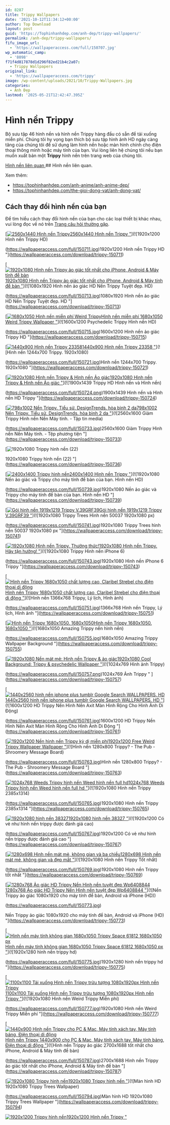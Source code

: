 ```yaml
---
id: 8287
title: Trippy Wallpapers
date: '2021-10-12T11:34:12+00:00'
author: Top Download
layout: post
guid: 'https://Tophinhanhdep.com/anh-dep/trippy-wallpapers/'
permalink: /anh-dep/trippy-wallpapers/
fifu_image_url:
  - 'https://wallpaperaccess.com/full/150707.jpg'
wp_automatic_camp:
  - '8098'
f71f4d817878d1d296f82ed21b4c2a07:
  - Trippy Wallpapers
original_link:
  - 'https://wallpaperaccess.com/trippy'
image: /wp-content/uploads/2021/10/Trippy-Wallpapers.jpg
categories:
  - Ảnh Đẹp
lastmod: '2025-05-21T12:42:47.395Z'
---
```

# Hình nền Trippy

Bộ sưu tập 46 hình nền và hình nền Trippy hàng đầu có sẵn để tải xuống miễn phí. Chúng tôi hy vọng bạn thích bộ sưu tập hình ảnh HD ngày càng tăng của chúng tôi để sử dụng làm hình nền hoặc màn hình chính cho điện thoại thông minh hoặc máy tính của bạn. Vui lòng liên hệ chúng tôi nếu bạn muốn xuất bản một **Trippy** hình nền trên trang web của chúng tôi.

[Hình nền liên quan ](#related) ## Hình nền liên quan.

   
 Xem thêm:

   
- <https://tophinhanhdep.com/anh-anime/anh-anime-dep/>
- <https://tophinhanhdep.com/the-gioi-dong-vat/anh-dong-vat/>

## Cách thay đổi hình nền của bạn

Để tìm hiểu cách thay đổi hình nền của bạn cho các loại thiết bị khác nhau, vui lòng đọc về nó trên [Trang câu hỏi thường gặp](https://tophinhanhdep.com/faq/).

  
[[![2560x1440 Hình nền Trippy](https://wallpaperaccess.com/full/150707.jpg)2560x1440 Hình nền Trippy "](https://wallpaperaccess.com/download/trippy-150707)](![1920x1200 Hình nền Trippy HD)

(https://wallpaperaccess.com/full/150711.jpg)1920x1200 Hình nền Trippy HD "](https://wallpaperaccess.com/download/trippy-150711)

[[![1920x1080 Hình nền Trippy ảo giác tốt nhất cho iPhone, Android & Máy tính để bàn](https://wallpaperaccess.com/full/150712.jpg)1920x1080 Hình nền Trippy ảo giác tốt nhất cho iPhone, Android &amp; Máy tính để bàn "](https://wallpaperaccess.com/download/trippy-150712)](![1080x1920 Hình nền ảo giác HD Nền Trippy Tuyệt đẹp.  HD)

(https://wallpaperaccess.com/full/150713.jpg)1080x1920 Hình nền ảo giác HD Nền Trippy Tuyệt đẹp. HD "](https://wallpaperaccess.com/download/trippy-150713)

[[![1680x1050 Hình nền miễn phí Weird Trippy](https://wallpaperaccess.com/full/150714.jpg)Hình nền miễn phí 1680x1050 Weird Trippy Wallpaper "](https://wallpaperaccess.com/download/trippy-150714)](![1600x1200 Psychedelic Trippy Hình nền HD)

(https://wallpaperaccess.com/full/150715.jpg)1600x1200 Hình nền ảo giác Trippy HD "](https://wallpaperaccess.com/download/trippy-150715)

[[![1440x900 Hình nền Trippy 23358](https://wallpaperaccess.com/full/150720.jpg)1440x900 Hình nền Trippy 23358 "](https://wallpaperaccess.com/download/trippy-150720)](![Hình nền 1244x700 Trippy.  1920x1080)

(https://wallpaperaccess.com/full/150721.jpg)Hình nền 1244x700 Trippy. 1920x1080 "](https://wallpaperaccess.com/download/trippy-150721)

[[![1920x1080 Hình nền Trippy & Hình nền Ảo giác](https://wallpaperaccess.com/full/1504.jpg)1920x1080 Hình nền Trippy &amp; Hình nền Ảo giác "](https://wallpaperaccess.com/download/trippy-1504)](![1900x1439 Trippy HD Hình nền và Hình nền)

(https://wallpaperaccess.com/full/150724.png)1900x1439 Hình nền và Hình nền HD Trippy "](https://wallpaperaccess.com/download/trippy-150724)

[[![798x1002 Nền Trippy.  Tiểu sử.  DesignTrends.  hòa bình 2 da](https://wallpaperaccess.com/full/150732.jpg)798x1002 Nền Trippy. Tiểu sử. DesignTrends. hòa bình 2 da "](https://wallpaperaccess.com/download/trippy-150732)](![2560x1600 Giảm Trippy Hình nền Nền Máy tính.  - Tập tin media)

(https://wallpaperaccess.com/full/150733.jpg)2560x1600 Giảm Trippy Hình nền Nền Máy tính. - Tệp phương tiện "](https://wallpaperaccess.com/download/trippy-150733)

 [![1920x1080 Trippy hình nền (22)](https://wallpaperaccess.com/full/150736.jpg)

1920x1080 Trippy hình nền (22) "](https://wallpaperaccess.com/download/trippy-150736)

[[![2400x1400 Trippy hình nền](https://wallpaperaccess.com/full/150738.jpg)2400x1400 Hình nền Trippy "](https://wallpaperaccess.com/download/trippy-150738)](![1920x1080 Nền ảo giác và Trippy cho máy tính để bàn của bạn.  Hình nền HD)

(https://wallpaperaccess.com/full/150739.jpg)1920x1080 Nền ảo giác và Trippy cho máy tính để bàn của bạn. Hình nền HD "](https://wallpaperaccess.com/download/trippy-150739)

[[![Gói hình nền 1919x1219 Trippy V.39GRF39](https://wallpaperaccess.com/full/150740.jpg)Gói hình nền 1919x1219 Trippy V.39GRF39 "](https://wallpaperaccess.com/download/trippy-150740)](![1920x1080 Trippy Trees Hình nền 50037 1920x1080 px)

(https://wallpaperaccess.com/full/150741.jpg)1920x1080 Trippy Trees hình nền 50037 1920x1080 px "](https://wallpaperaccess.com/download/trippy-150741)

[[![1920x1080 Hình nền Trippy.  Thưởng thức!](https://wallpaperaccess.com/full/150742.jpg)1920x1080 Hình nền Trippy. Hãy tận hưởng! "](https://wallpaperaccess.com/download/trippy-150742)](![1920x1080 Trippy Hình nền iPhone 6)

(https://wallpaperaccess.com/full/150743.jpg)1920x1080 Hình nền iPhone 6 Trippy "](https://wallpaperaccess.com/download/trippy-150743)

[[![Hình nền Trippy 1680x1050 chất lượng cao, Claribel Strebel cho điện thoại di động](https://wallpaperaccess.com/full/150747.jpg)Hình nền Trippy 1680x1050 chất lượng cao, Claribel Strebel cho điện thoại di động "](https://wallpaperaccess.com/download/trippy-150747)](![Hình nền 1366x768 Trippy, Lý lịch, Hình ảnh)

(https://wallpaperaccess.com/full/150751.jpg)1366x768 Hình nền Trippy, Lý lịch, Hình ảnh "](https://wallpaperaccess.com/download/trippy-150751)

[[![Hình nền Trippy 1680x1050.  1680x1050](https://wallpaperaccess.com/full/150754.jpg)Hình nền Trippy 1680x1050. 1680x1050 "](https://wallpaperaccess.com/download/trippy-150754)](![1680x1050 Amazing Trippy nền hình nền)

(https://wallpaperaccess.com/full/150755.jpg)1680x1050 Amazing Trippy Wallpaper Background "](https://wallpaperaccess.com/download/trippy-150755)

[[![1920x1080 Nền mát mẻ: Hình nền Trippy & ảo giác](https://wallpaperaccess.com/full/150756.jpg)1920x1080 Cool Background: Trippy &amp; psychedelic Wallpaper "](https://wallpaperaccess.com/download/trippy-150756)](![1024x769 Hình ảnh Trippy)

(https://wallpaperaccess.com/full/150757.png)1024x769 Ảnh Trippy " ](https://wallpaperaccess.com/download/trippy-150757)

[[![1440x2560 hình nền iphone plus tumblr Google Search WALLPAPERS.  HD](https://wallpaperaccess.com/full/150760.jpg)1440x2560 hình nền iphone plus tumblr Google Search WALLPAPERS. HD "](https://wallpaperaccess.com/download/trippy-150760)](![1600x1200 HD Trippy Nền Hình Nền Axit Màn Hình Rộng Cho Hình Ảnh Di Động)

(https://wallpaperaccess.com/full/150761.jpg)1600x1200 HD Trippy Nền Hình Nền Axit Màn Hình Rộng Cho Hình Ảnh Di Động "](https://wallpaperaccess.com/download/trippy-150761)

[[![1920x1200 Nền hình nền Trippy kỳ dị miễn phí](https://wallpaperaccess.com/full/150762.jpg)1920x1200 Free Weird Trippy Wallpaper Wallpaper "](https://wallpaperaccess.com/download/trippy-150762)](![Hình nền 1280x800 Trippy?  - The Pub - Shroomery Message Board)

(https://wallpaperaccess.com/full/150763.jpg)Hình nền 1280x800 Trippy? - The Pub - Shroomery Message Board "](https://wallpaperaccess.com/download/trippy-150763)

[[![1024x768 Weeds Trippy hình nền Weed hình nền full hd](https://wallpaperaccess.com/full/150764.jpg)1024x768 Weeds Trippy hình nền Weed hình nền full hd "](https://wallpaperaccess.com/download/trippy-150764)](![1920x1080 Hình nền Trippy 2385x1314)

(https://wallpaperaccess.com/full/150765.jpg)1920x1080 Hình nền Trippy 2385x1314 "](https://wallpaperaccess.com/download/trippy-150765)

[[![1920x1080 hình nền 38327](https://wallpaperaccess.com/full/150766.jpg)1920x1080 hình nền 38327 "](https://wallpaperaccess.com/download/trippy-150766)](![1920x1200 Có vẻ như hình nền trippy được đánh giá cao)

(https://wallpaperaccess.com/full/150767.jpg)1920x1200 Có vẻ như hình nền trippy được đánh giá cao "](https://wallpaperaccess.com/download/trippy-150767)

[[![1280x698 Hình nền mát mẻ, không gian và ba chiều](https://wallpaperaccess.com/full/1500.jpg)1280x698 Hình nền mát mẻ, không gian và đẹp mắt "](https://wallpaperaccess.com/download/trippy-1500)](![1920x1080 Hình nền Trippy Tốt nhất)

(https://wallpaperaccess.com/full/150769.jpg)1920x1080 Hình nền Trippy tốt nhất "](https://wallpaperaccess.com/download/trippy-150769)

[[![1280x768 Ảo giác HD Trippy Nền Hình nền tuyệt đẹp Wp6408844](https://wallpaperaccess.com/full/150770.jpg)1280x768 Ảo giác HD Trippy Nền Hình nền tuyệt đẹp Wp6408844 "](https://wallpaperaccess.com/download/trippy-150770)](![Nền Trippy ảo giác 1080x1920 cho máy tính để bàn, Android và iPhone (HD))

(https://wallpaperaccess.com/full/150773.jpg)

Nền Trippy ảo giác 1080x1920 cho máy tính để bàn, Android và iPhone (HD) "](https://wallpaperaccess.com/download/trippy-150773)

[[![Hình nền máy tính không gian 1680x1050 Trippy Space 61812 1680x1050 px](https://wallpaperaccess.com/full/47167.jpg)Hình nền máy tính không gian 1680x1050 Trippy Space 61812 1680x1050 px "](https://wallpaperaccess.com/download/trippy-47167)](![1920x1280 hình nền trippy hd)

(https://wallpaperaccess.com/full/150775.jpg)1920x1280 hình nền trippy hd "](https://wallpaperaccess.com/download/trippy-150775)

[[![1100x1100 Tải xuống Hình nền Trippy trừu tượng 1080x1920px Hình nền Trippy](https://wallpaperaccess.com/full/150776.jpg)1100x1100 Tải xuống Hình nền Trippy trừu tượng 1080x1920px Hình nền Trippy "](https://wallpaperaccess.com/download/trippy-150776)](![1920x1080 Hình nền Weird Trippy Miễn phí)

(https://wallpaperaccess.com/full/150777.jpg)1920x1080 Hình nền Weird Trippy Miễn phí "](https://wallpaperaccess.com/download/trippy-150777)

[[![1440x900 Hình nền Trippy cho PC & Mac, Máy tính xách tay, Máy tính bảng, Điện thoại di động](https://wallpaperaccess.com/full/150780.jpg)Hình nền Trippy 1440x900 cho PC &amp; Mac, Máy tính xách tay, Máy tính bảng, Điện thoại di động "](https://wallpaperaccess.com/download/trippy-150780)](![Hình nền Trippy ảo giác 2700x1688 tốt nhất cho iPhone, Android & Máy tính để bàn)

(https://wallpaperaccess.com/full/150787.jpg)2700x1688 Hình nền Trippy ảo giác tốt nhất cho iPhone, Android &amp; Máy tính để bàn "](https://wallpaperaccess.com/download/trippy-150787)

[[![1920x1080 Trippy hình nền](https://wallpaperaccess.com/full/150792.jpg)1920x1080 Trippy hình nền "](https://wallpaperaccess.com/download/trippy-150792)](![Màn hình HD 1920x1080 Trippy Trees Wallpaper)

(https://wallpaperaccess.com/full/150794.jpg)Màn hình HD 1920x1080 Trippy Trees Wallpaper "](https://wallpaperaccess.com/download/trippy-150794)

[![1920x1200 Trippy hình nền](https://wallpaperaccess.com/full/150796.jpg)1920x1200 Hình nền Trippy "](https://wallpaperaccess.com/download/trippy-150796)
